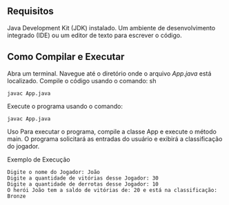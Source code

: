 ## Requisitos
Java Development Kit (JDK) instalado.
Um ambiente de desenvolvimento integrado (IDE) ou um editor de texto para escrever o código.

## Como Compilar e Executar
Abra um terminal.
Navegue até o diretório onde o arquivo *App.java* está localizado. 
Compile o código usando o comando:
sh
 ```
javac App.java
```
Execute o programa usando o comando:
 ```
javac App.java
```

Uso
Para executar o programa, compile a classe App e execute o método main. O programa solicitará as entradas do usuário e exibirá a classificação do jogador.

Exemplo de Execução
```
Digite o nome do Jogador: João
Digite a quantidade de vitórias desse Jogador: 30
Digite a quantidade de derrotas desse Jogador: 10
O herói João tem a saldo de vitórias de: 20 e está na classificação: Bronze
```